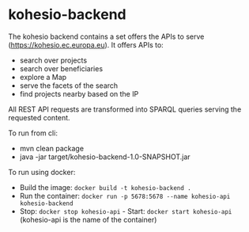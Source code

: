 # kohesio-backend

The kohesio backend contains a set offers the APIs to serve (<https://kohesio.ec.europa.eu>). It offers APIs to:

- search over projects
- search over beneficiaries
- explore a Map
- serve the facets of the search
- find projects nearby based on the IP

All REST API requests are transformed into SPARQL queries serving the requested content. 

To run from cli:

- mvn clean package
- java -jar target/kohesio-backend-1.0-SNAPSHOT.jar

To run using docker:

- Build the image: `docker build -t kohesio-backend .`
- Run the container: `docker run -p 5678:5678 --name kohesio-api kohesio-backend`
- Stop: `docker stop kohesio-api` - Start: `docker start kohesio-api` (kohesio-api is 
the name of the container)
